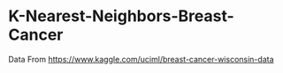 # K-Nearest-Neighbors-Breast-Cancer
Data From https://www.kaggle.com/uciml/breast-cancer-wisconsin-data
